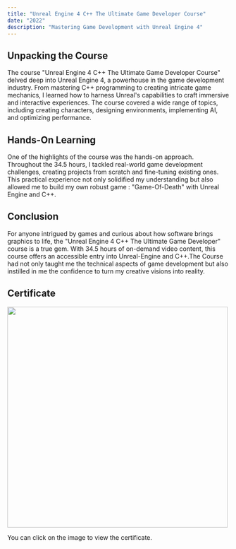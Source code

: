 ```yaml
---
title: "Unreal Engine 4 C++ The Ultimate Game Developer Course"
date: "2022"
description: "Mastering Game Development with Unreal Engine 4"
---
```


## Unpacking the Course

The course "Unreal Engine 4 C++ The Ultimate Game Developer Course" delved deep into Unreal Engine 4, a powerhouse in the game development industry. From mastering C++ programming to creating intricate game mechanics, I learned how to harness Unreal's capabilities to craft immersive and interactive experiences. The course covered a wide range of topics, including creating characters, designing environments, implementing AI, and optimizing performance.

## Hands-On Learning

One of the highlights of the course was the hands-on approach. Throughout the 34.5 hours, I tackled real-world game development challenges, creating projects from scratch and fine-tuning existing ones. This practical experience not only solidified my understanding but also allowed me to build my own robust game : "Game-Of-Death" with Unreal Engine and C++.

## Conclusion

For anyone intrigued by games and curious about how software brings graphics to life, the "Unreal Engine 4 C++ The Ultimate Game Developer" course is a true gem. With 34.5 hours of on-demand video content, this course offers an accessible entry into Unreal-Engine and C++.The Course had not only taught me the technical aspects of game development but also instilled in me the confidence to turn my creative visions into reality.

## Certificate

<a href="https://www.udemy.com/certificate/UC-45c1f880-d0f4-47d7-ba80-6b72780ea5c6/" target="_blank">
      <img src="https://udemy-certificate.s3.amazonaws.com/image/UC-45c1f880-d0f4-47d7-ba80-6b72780ea5c6.jpg?v=1664539516000" width="500px" height="auto" style="cursor: pointer;">
</a>

You can click on the image to view the certificate.
